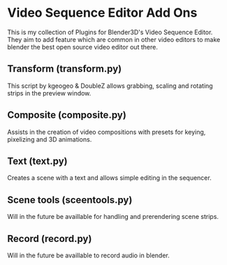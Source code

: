 # Video Sequence Editor Add Ons
This is my collection of Plugins for Blender3D's Video Sequence Editor. They
aim to add feature which are common in other video editors to make blender the
best open source video editor out there.

## Transform (transform.py)
This script by kgeogeo & DoubleZ allows grabbing, scaling and rotating strips
in the preview window.

## Composite (composite.py)
Assists in the creation of video compositions with presets for keying,
pixelizing and 3D animations.

## Text (text.py)
Creates a scene with a text and allows simple editing in the sequencer.

## Scene tools (sceentools.py)
Will in the future be availlable for handling and prerendering scene strips.

## Record (record.py)
Will in the future be availlable to record audio in blender.


